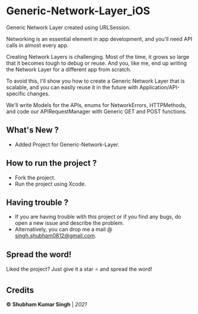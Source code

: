 # Generic-Network-Layer_iOS

Generic Network Layer created using URLSession.

Networking is an essential element in app development, and you'll need API calls in almost every app.

Creating Network Layers is challenging. Most of the time, it grows so large that it becomes tough to debug or reuse. And you, like me, end up writing the Network Layer for a different app from scratch.


To avoid this, I'll show you how to create a Generic Network Layer that is scalable, and you can easily reuse it in the future with Application/API-specific changes.

We'll write Models for the APIs, enums for NetworkErrors, HTTPMethods, and code our APIRequestManager with Generic GET and POST functions. 


## What's New ?
- Added Project for Generic-Network-Layer.


## How to run the project ?
* Fork the project.
* Run the project using Xcode.

## Having trouble ?
* If you are having trouble with this project or if you find any bugs, do open a new issue and describe the problem.
* Alternatively, you can drop me a mail @ singh.shubham0812@gmail.com.

## Spread the word!
Liked the project? Just give it a star ⭐️ and spread the word!

## Credits
**©** **Shubham Kumar Singh** | *2021*
